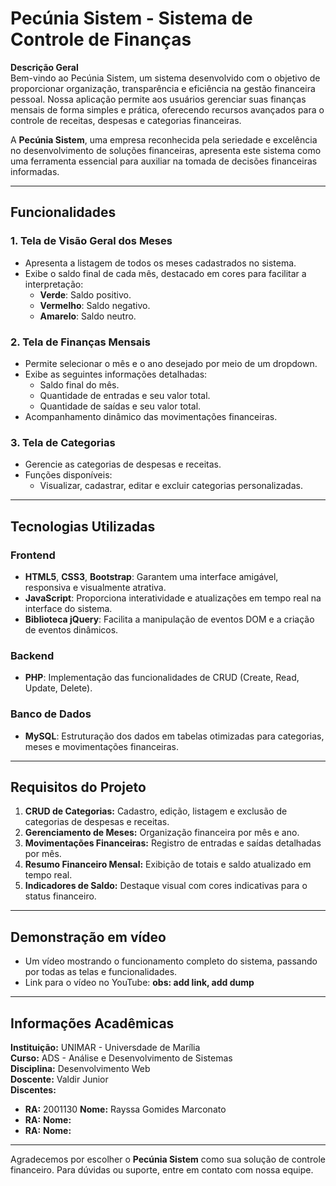 # Pecúnia Sistem - Sistema de Controle de Finanças  

**Descrição Geral**  
Bem-vindo ao Pecúnia Sistem, um sistema desenvolvido com o objetivo de proporcionar organização, transparência e eficiência na gestão financeira pessoal. Nossa aplicação permite aos usuários gerenciar suas finanças mensais de forma simples e prática, oferecendo recursos avançados para o controle de receitas, despesas e categorias financeiras.  

A **Pecúnia Sistem**, uma empresa reconhecida pela seriedade e excelência no desenvolvimento de soluções financeiras, apresenta este sistema como uma ferramenta essencial para auxiliar na tomada de decisões financeiras informadas.  

---

## Funcionalidades  

### 1. **Tela de Visão Geral dos Meses**  
- Apresenta a listagem de todos os meses cadastrados no sistema.  
- Exibe o saldo final de cada mês, destacado em cores para facilitar a interpretação:  
  - **Verde**: Saldo positivo.  
  - **Vermelho**: Saldo negativo.  
  - **Amarelo**: Saldo neutro.  

### 2. **Tela de Finanças Mensais**  
- Permite selecionar o mês e o ano desejado por meio de um dropdown.  
- Exibe as seguintes informações detalhadas:  
  - Saldo final do mês.  
  - Quantidade de entradas e seu valor total.  
  - Quantidade de saídas e seu valor total.  
- Acompanhamento dinâmico das movimentações financeiras.  

### 3. **Tela de Categorias**  
- Gerencie as categorias de despesas e receitas.  
- Funções disponíveis:  
  - Visualizar, cadastrar, editar e excluir categorias personalizadas.  

---

## Tecnologias Utilizadas  

### **Frontend**  
- **HTML5**, **CSS3**, **Bootstrap**: Garantem uma interface amigável, responsiva e visualmente atrativa.  
- **JavaScript**: Proporciona interatividade e atualizações em tempo real na interface do sistema.
- **Biblioteca jQuery**: Facilita a manipulação de eventos DOM e a criação de eventos dinâmicos.

### **Backend**  
- **PHP**: Implementação das funcionalidades de CRUD (Create, Read, Update, Delete).  

### **Banco de Dados**  
- **MySQL**: Estruturação dos dados em tabelas otimizadas para categorias, meses e movimentações financeiras.  

---

## Requisitos do Projeto  
1. **CRUD de Categorias:** Cadastro, edição, listagem e exclusão de categorias de despesas e receitas.  
2. **Gerenciamento de Meses:** Organização financeira por mês e ano.  
3. **Movimentações Financeiras:** Registro de entradas e saídas detalhadas por mês.  
4. **Resumo Financeiro Mensal:** Exibição de totais e saldo atualizado em tempo real.  
5. **Indicadores de Saldo:** Destaque visual com cores indicativas para o status financeiro.  

---

## Demonstração em vídeo
- Um vídeo mostrando o funcionamento completo do sistema, passando por todas as telas e funcionalidades.  
- Link para o vídeo no YouTube: **obs: add link, add dump**
  
---
## Informações Acadêmicas
**Instituição:** UNIMAR - Universdade de Marília  
**Curso:** ADS - Análise e Desenvolvimento de Sistemas  
**Disciplina:** Desenvolvimento Web \
**Doscente:** Valdir Junior \
**Discentes:**  
- __RA:__ 2001130 __Nome:__ Rayssa Gomides Marconato  
- __RA:__ __Nome:__  
- __RA:__ __Nome:__

---

Agradecemos por escolher o **Pecúnia Sistem** como sua solução de controle financeiro. Para dúvidas ou suporte, entre em contato com nossa equipe.
